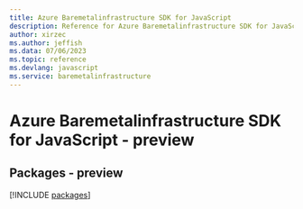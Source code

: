 ```yaml
---
title: Azure Baremetalinfrastructure SDK for JavaScript
description: Reference for Azure Baremetalinfrastructure SDK for JavaScript
author: xirzec
ms.author: jeffish
ms.data: 07/06/2023
ms.topic: reference
ms.devlang: javascript
ms.service: baremetalinfrastructure
---
```

# Azure Baremetalinfrastructure SDK for JavaScript - preview
## Packages - preview
[!INCLUDE [packages](baremetalinfrastructure-index.md)]